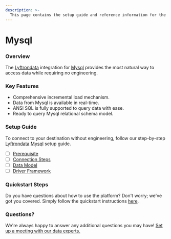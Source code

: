 ```yaml
---
description: >-
  This page contains the setup guide and reference information for the Mysql source connector.
---
```


# Mysql

### Overview

The [Lyftrondata](https://www.lyftrondata.com/) integration for [Mysql](None) provides the most natural way to access data while requiring no engineering.

### Key Features

* Comprehensive incremental load mechanism.
* Data from Mysql is available in real-time.&#x20;
* ANSI SQL is fully supported to query data with ease.
* Ready to query Mysql relational schema model.

### Setup Guide

To connect to your destination without engineering, follow our step-by-step [Lyftrondata](https://www.lyftrondata.com/)  [Mysql](None) setup guide.

* [ ] [Prerequisite](prerequisite.md)
* [ ] [Connection Steps](connection-steps.md)
* [ ] [Data Model](data-model/erd.md)
* [ ] [Driver Framework](driver-framework/)

### Quickstart Steps

Do you have questions about how to use the platform? Don't worry; we've got you covered. Simply follow the quickstart instructions [here](../README.md).

### Questions? <a href="#questions" id="questions"></a>

We're always happy to answer any additional questions you may have! [Set up a meeting with our data experts.](https://www.lyftrondata.com/book-a-meeting/)

